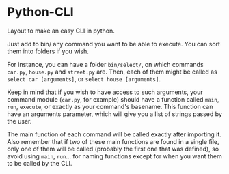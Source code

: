# Python-CLI
Layout to make an easy CLI in python.

Just add to bin/ any command you want to be able to execute. You can sort them into folders if you wish.

For instance, you can have a folder `bin/select/`, on which commands `car.py`, `house.py` and `street.py` are. Then, each of them might be called as `select car [arguments]`, or `select house [arguments]`.

Keep in mind that if you wish to have access to such arguments, your command module (`car.py`, for example) should have a function called `main`, `run`, `execute`, or exactly as your command's basename. This function can have an arguments parameter, which will give you a list of strings passed by the user.

The main function of each command will be called exactly after importing it. Also remember that if two of these main functions are found in a single file, only one of them will be called (probably the first one that was defined), so avoid using `main`, `run`... for naming functions except for when you want them to be called by the CLI.
